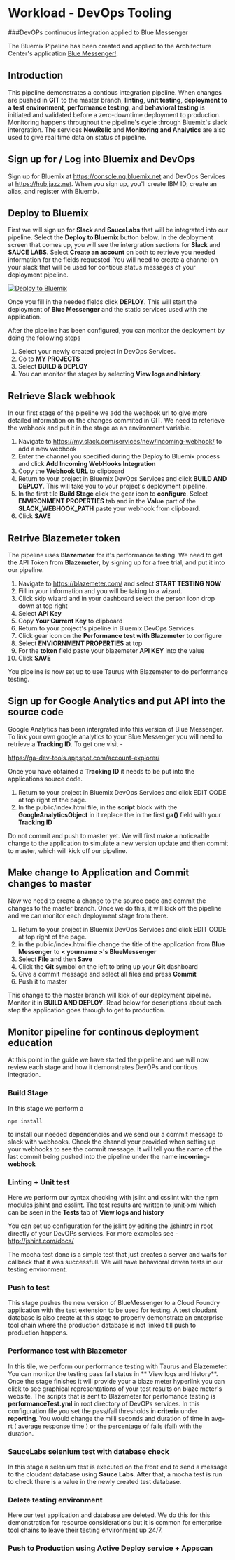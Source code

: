 # Workload - DevOps Tooling

###DevOPs continuous integration applied to Blue Messenger

The Bluemix Pipeline has been created and applied to the Architecture Center's application [Blue Messenger!](https://hub.jazz.net/project/cfsworkload/blue-messenger/overview).

## Introduction

This pipeline demonstrates a contious integration pipeline. When changes are pushed in **GIT** to the master branch, **linting**, **unit testing**, **deployment to a test environment**, **performance testing**, and **behavioral testing** is initiated and validated before a zero-downtime deployment to production.
Monitoring happens throughout the pipeline's cycle through Bluemix's slack intergration. The services **NewRelic** and **Monitoring and Analytics** are also used to give real time data on status of pipeline.

## Sign up for / Log into Bluemix and DevOps

Sign up for Bluemix at https://console.ng.bluemix.net and DevOps Services at https://hub.jazz.net.
When you sign up, you'll create IBM ID, create an alias, and register with Bluemix. 


## Deploy to Bluemix

First we will sign up for **Slack** and **SauceLabs** that will be integrated into our pipeline. Select the **Deploy to Bluemix** button below. In the deployment screen that comes up, you will see the intergration sections for **Slack** and **SAUCE LABS**. Select **Create an account** on both to retrieve you needed information for the fields requested. You will need to create a channel on your slack that will be used for contious status messages of your deployment pipeline.

 [![Deploy to Bluemix](https://bluemix.net/deploy/button.png)](https://bluemix.net/deploy?repository=https://github.com/wprichar/DevOPs-tooling.git)
 

Once you fill in the needed fields click **DEPLOY**. This will start the deployment of **Blue Messenger** and the static services used with the application. 

 After the pipeline has been configured, you can monitor the deployment by doing the following steps

1. Select your newly created project in DevOps Services.
2. Go to **MY PROJECTS**
3. Select **BUILD & DEPLOY**
4. You can monitor the stages by selecting **View logs and history**.

## Retrieve Slack webhook
   
In our first stage of the pipeline we add the webhook url to give more detailed information on the changes commited in GIT. We need to reterieve the webhook and put it in the stage as an environment variable. 


1. Navigate to https://my.slack.com/services/new/incoming-webhook/ to add a new webhook
2. Enter the channel you specified during the Deploy to Bluemix process and click **Add Incoming WebHooks Integration** 
3. Copy the **Webhook URL** to clipboard
4. Return to your project in Bluemix DevOps Services and click **BUILD AND DEPLOY**. This will take you to your project's deployment pipeline.
5. In the first tile **Build Stage** click the gear icon to **configure**. Select **ENVIRONMENT PROPERTIES** tab and in the **Value** part of the **SLACK_WEBHOOK_PATH** paste your webhook from clipboard.
6. Click **SAVE**

## Retrive Blazemeter token 
 
 The pipeline uses **Blazemeter** for it's performance testing. We need to get the API Token from **Blazemeter**, by signing up for a free trial, and put it into our pipeline. 
 
 1. Navigate to https://blazemeter.com/ and select **START TESTING NOW**
 2. Fill in your information and you will be taking to a wizard.
 3. Click skip wizard and in your dashboard select the person icon drop down at top right
 4. Select **API Key**
 5. Copy **Your Current Key** to clipboard
 6. Return to your project's pipeline in Bluemix DevOps Services
 7. Click gear icon on the **Performance test with Blazemeter** to configure
 8. Select **ENVIORNMENT PROPERTIES** at top 
 9. For the **token** field paste your blazemeter **API KEY** into the value
 10. Click **SAVE**
 
You pipeline is now set up to use Taurus with Blazemeter to do performance testing.

## Sign up for Google Analytics and put API into the source code

Google Analytics has been intergrated into this version of Blue Messenger. To link your own google analytics to your Blue Messenger you will need to retrieve a **Tracking ID**. To get one visit - 

https://ga-dev-tools.appspot.com/account-explorer/

Once you have obtained a **Tracking ID** it needs to be put into the applications source code. 

1. Return to your project in Bluemix DevOps Services and click EDIT CODE at top right of the page.
2. In the public/index.html file, in the **script** block with the **GoogleAnalyticsObject** in it replace the **<replace me>** in the first **ga()** field with your **Tracking ID**

Do not commit and push to master yet. We will first make a noticeable change to the application to simulate a new version update and then commit to master, which will kick off our pipeline. 

## Make change to Application and Commit changes to master

Now we need to create a change to the source code and commit the changes to the master branch. Once we do this, it will kick off the pipeline and we can monitor each deployment stage from there.

1. Return to your project in Bluemix DevOps Services and click EDIT CODE at top right of the page.
2. in the public/index.html file change the title of the application from **Blue Messenger** to **< yourname >'s BlueMessenger**
3. Select **File** and then **Save**
4. Click the **Git** symbol on the left to bring up your **Git** dashboard
5. Give a commit message and select all files and press **Commit**
6. Push it to master

This change to the master branch will kick of our deployment pipeline. Monitor it in **BUILD AND DEPLOY**. Read below for descriptions about each step the application goes through to get to production.

## Monitor pipeline for continous deployment education

At this point in the guide we have started the pipeline and we will now review each stage and how it demonstrates DevOPs and contious integration. 

### Build Stage

In this stage we perform a
```
npm install
```

to install our needed dependencies and we send our a commit message to slack with webhooks. Check the channel your provided when setting up your webhooks to see the commit message. It will tell you the name of the last commit being pushed into the pipeline under the name **incoming-webhook**

### Linting + Unit test

Here we perform our syntax checking with jslint and csslint with the npm modules jshint and csslint. The test results are written to junit-xml which can be seen in the **Tests** tab of **View logs and history**

You can set up configuration for the jslint by editing the .jshintrc in root directly of your DevOPs services. For more examples see -
http://jshint.com/docs/

The mocha test done is a simple test that just creates a server and waits for callback that it was successfull. We will have behavioral driven tests in our testing environment.

### Push to test

This stage pushes the new version of BlueMessenger to a Cloud Foundry application with the test extension to be used for testing. A test cloudant database is also create at this stage to properly demonstrate an enterprise tool chain where the production database is not linked till push to production happens. 

### Performance test with Blazemeter

In this tile, we perform our performance testing with Taurus and Blazemeter. You can monitor the testing pass fail status in ** View logs and history**. Once the stage finishes it will provide your a blaze meter hyperlink you can click to see graphical representations of your test results on blaze meter's website. The scripts that is sent to Blazemeter for perfomance testing is **performanceTest.yml** in root directory of DevOPs services. In this configuration file you set the pass/fail thresholds in **criteria** under **reporting**. You would change the milli seconds and duration of time in avg-rt ( average response time ) or the percentage of fails (fail) with the duration. 

### SauceLabs selenium test with database check

In this stage a selenium test is executed on the front end to send a message to the cloudant database using **Sauce Labs**. After that, a mocha test is run to check there is a value in the newly created test database.

### Delete testing environment

Here our test application and database are deleted. We do this for this demonstration for resource considerations but it is common for enterprise tool chains to leave their testing environment up 24/7.

### Push to Production using Active Deploy service + Appscan


